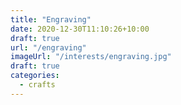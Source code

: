 ```yaml
---
title: "Engraving"
date: 2020-12-30T11:10:26+10:00
draft: true
url: "/engraving"
imageUrl: "/interests/engraving.jpg"
draft: true
categories:
  - crafts
---
```

